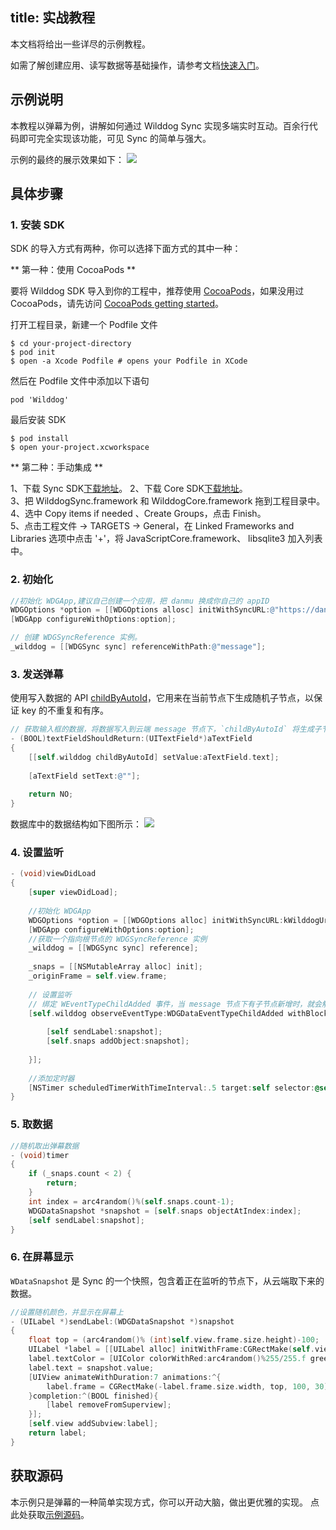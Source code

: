title: 实战教程
---

本文档将给出一些详尽的示例教程。

如需了解创建应用、读写数据等基础操作，请参考文档[快速入门](/quickstart/sync/ios.html)。


## 示例说明

本教程以弹幕为例，讲解如何通过 Wilddog Sync 实现多端实时互动。百余行代码即可完全实现该功能，可见 Sync 的简单与强大。

示例的最终的展示效果如下： 
![](/images/ios-danmu.png)

## 具体步骤

### 1. 安装 SDK 

SDK 的导入方式有两种，你可以选择下面方式的其中一种：

** 第一种：使用 CocoaPods **

要将 Wilddog SDK 导入到你的工程中，推荐使用 [CocoaPods](https://cocoapods.org/)，如果没用过 CocoaPods，请先访问 [CocoaPods getting started](https://guides.cocoapods.org/using/getting-started.html)。 

打开工程目录，新建一个 Podfile 文件

	$ cd your-project-directory
	$ pod init
	$ open -a Xcode Podfile # opens your Podfile in XCode

然后在 Podfile 文件中添加以下语句

	pod 'Wilddog'
	
最后安装 SDK

	$ pod install
	$ open your-project.xcworkspace
	
** 第二种：手动集成 **

1、下载 Sync SDK[下载地址](https://cdn.wilddog.com/sdk/ios/2.0.1/WilddogSync.framework-2.0.1.zip)。
2、下载 Core SDK[下载地址](https://cdn.wilddog.com/sdk/ios/2.0.1/WilddogCore.framework-2.0.1.zip)。        
3、把 WilddogSync.framework 和 WilddogCore.framework 拖到工程目录中。  
4、选中 Copy items if needed 、Create Groups，点击 Finish。  
5、点击工程文件 -> TARGETS -> General，在 Linked Frameworks and Libraries 选项中点击 '+'，将 JavaScriptCore.framework、 libsqlite3 加入列表中。

### 2. 初始化

```objectivec
//初始化 WDGApp,建议自己创建一个应用，把 danmu 换成你自己的 appID
WDGOptions *option = [[WDGOptions allosc] initWithSyncURL:@"https://danmu.wilddogio.com"];
[WDGApp configureWithOptions:option];

// 创建 WDGSyncReference 实例。 
_wilddog = [[WDGSync sync] referenceWithPath:@"message"];

```

### 3. 发送弹幕
使用写入数据的 API [childByAutoId](/guide/sync/ios/save-data.html#追加新节点)，它用来在当前节点下生成随机子节点，以保证 key 的不重复和有序。


```objectivec
// 获取输入框的数据，将数据写入到云端 message 节点下，`childByAutoId` 将生成子节点的唯一 key
- (BOOL)textFieldShouldReturn:(UITextField*)aTextField
{    
    [[self.wilddog childByAutoId] setValue:aTextField.text];
    
    [aTextField setText:@""];
    
    return NO;
}

```
数据库中的数据结构如下图所示：
![](/images/data.jpg)

### 4. 设置监听
```objectivec
- (void)viewDidLoad 
{
    [super viewDidLoad];
    
    //初始化 WDGApp
    WDGOptions *option = [[WDGOptions alloc] initWithSyncURL:kWilddogUrl];
    [WDGApp configureWithOptions:option];
    //获取一个指向根节点的 WDGSyncReference 实例
    _wilddog = [[WDGSync sync] reference];
    
    _snaps = [[NSMutableArray alloc] init];
    _originFrame = self.view.frame;
    
    // 设置监听
    // 绑定 WEventTypeChildAdded 事件，当 message 节点下有子节点新增时，就会触发回调，回调的 snapshot 对象包含了新增的数据
    [self.wilddog observeEventType:WDGDataEventTypeChildAdded withBlock:^(WDGDataSnapshot *snapshot) {
        
        [self sendLabel:snapshot];
        [self.snaps addObject:snapshot];
        
    }];
    
    //添加定时器
    [NSTimer scheduledTimerWithTimeInterval:.5 target:self selector:@selector(timer) userInfo:nil repeats:YES];
}
```

### 5. 取数据
```objectivec
//随机取出弹幕数据
- (void)timer
{
    if (_snaps.count < 2) {
        return;
    }
    int index = arc4random()%(self.snaps.count-1);
    WDGDataSnapshot *snapshot = [self.snaps objectAtIndex:index];
    [self sendLabel:snapshot];
}

```

### 6. 在屏幕显示
`WDataSnapshot` 是 Sync 的一个快照，包含着正在监听的节点下，从云端取下来的数据。

```objectivec
//设置随机颜色，并显示在屏幕上
- (UILabel *)sendLabel:(WDGDataSnapshot *)snapshot
{
    float top = (arc4random()% (int)self.view.frame.size.height)-100;
    UILabel *label = [[UILabel alloc] initWithFrame:CGRectMake(self.view.frame.size.width, top, 100, 30)];
    label.textColor = [UIColor colorWithRed:arc4random()%255/255.f green:arc4random()%255/255.f blue:arc4random()%255/255.f alpha:1];
    label.text = snapshot.value;
    [UIView animateWithDuration:7 animations:^{
        label.frame = CGRectMake(-label.frame.size.width, top, 100, 30);
    }completion:^(BOOL finished){
        [label removeFromSuperview];
    }];
    [self.view addSubview:label];
    return label;
}
```

## 获取源码
本示例只是弹幕的一种简单实现方式，你可以开动大脑，做出更优雅的实现。
点此处获取[示例源码](https://github.com/WildDogTeam/demo-ios-danmu)。



